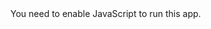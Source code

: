<!DOCTYPE html>
<html lang="en">
  <head>
    <meta charset="utf-8" />
    <link rel="icon" href="%PUBLIC_URL%/logo.jpg" />
    <meta name="viewport" content="width=device-width, initial-scale=1" />
    <meta
      name="description"
      content="Free counselling services in Brighton and Hove"
    />
    <link rel="apple-touch-icon" href="%PUBLIC_URL%/logo192.png" />
    <link
      rel="stylesheet"
      href="https://cdnjs.cloudflare.com/ajax/libs/font-awesome/6.0.0-beta3/css/all.min.css"
    />
    <link rel="manifest" href="%PUBLIC_URL%/manifest.json" />
    <link
      href="https://unpkg.com/tailwindcss@^2.2.7/dist/tailwind.min.css"
      rel="stylesheet"
    />
    <title>Community Counselling Brighton</title>
  </head>
  <body>
    <noscript>You need to enable JavaScript to run this app.</noscript>
    <div id="root"></div>
  </body>
</html>
